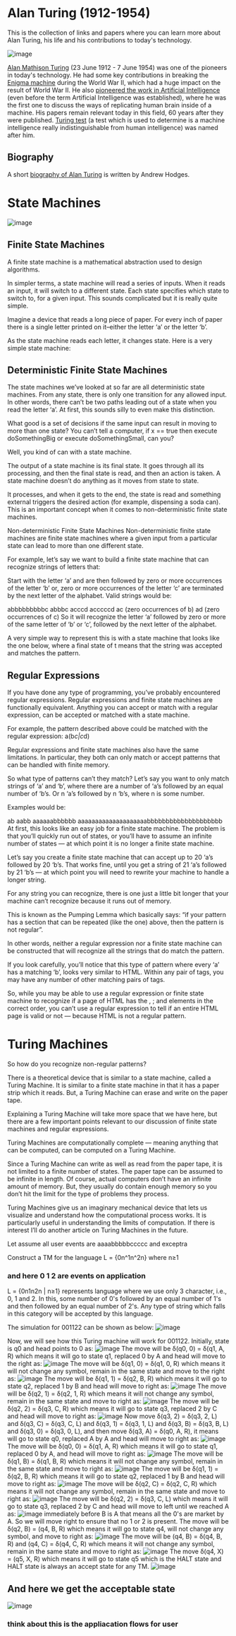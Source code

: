 # Alan Turing (1912-1954)

This is the collection of links and papers where you can learn more about Alan Turing, his life and his contributions to today's technology.

![image](https://image.shutterstock.com/image-illustration/bogor-indonesia-march-09-2021-600w-1932471755.jpg)

[Alan Mathison Turing](https://en.wikipedia.org/wiki/Alan_Turing) (23 June 1912 - 7 June 1954) was one of the pioneers in today's technology. He had some key contributions in breaking the [Enigma machine](https://en.wikipedia.org/wiki/Enigma_machine) during the World War II, which had a huge impact on the result of World War II. He also [pioneered the work in Artificial Intelligence](http://m.bbc.com/news/technology-18475646) (even before the term Artificial Intelligence was established), where he was the first one to discuss the ways of replicating human brain inside of a machine. His papers remain relevant today in this field, 60 years after they were published. [Turing test](https://en.wikipedia.org/wiki/Turing_test) (a test which is used to determine is a machine intelligence really indistinguishable from human intelligence) was named after him.

## Biography

A short [biography of Alan Turing](http://www.turing.org.uk/bio/index.html) is written by Andrew Hodges.

# State Machines

![image](https://cdn-media-1.freecodecamp.org/images/0*3QzqRMfRCh28-xe1.)

## Finite State Machines

A finite state machine is a mathematical abstraction used to design algorithms.

In simpler terms, a state machine will read a series of inputs. When it reads an input, it will switch to a different state. Each state specifies which state to switch to, for a given input. This sounds complicated but it is really quite simple.

Imagine a device that reads a long piece of paper. For every inch of paper there is a single letter printed on it–either the letter ‘a’ or the letter ‘b’.

As the state machine reads each letter, it changes state. Here is a very simple state machine:

## Deterministic Finite State Machines

The state machines we’ve looked at so far are all deterministic state machines. From any state, there is only one transition for any allowed input. In other words, there can’t be two paths leading out of a state when you read the letter ‘a’. At first, this sounds silly to even make this distinction.

What good is a set of decisions if the same input can result in moving to more than one state? You can’t tell a computer, if x == true then execute doSomethingBig or execute doSomethingSmall, can you?

Well, you kind of can with a state machine.

The output of a state machine is its final state. It goes through all its processing, and then the final state is read, and then an action is taken. A state machine doesn’t do anything as it moves from state to state.

It processes, and when it gets to the end, the state is read and something external triggers the desired action (for example, dispensing a soda can). This is an important concept when it comes to non-deterministic finite state machines.

Non-deterministic Finite State Machines
Non-deterministic finite state machines are finite state machines where a given input from a particular state can lead to more than one different state.

For example, let’s say we want to build a finite state machine that can recognize strings of letters that:

Start with the letter ‘a’
and are then followed by zero or more occurrences of the letter ‘b’
or, zero or more occurrences of the letter ‘c’
are terminated by the next letter of the alphabet.
Valid strings would be:

abbbbbbbbbc
abbbc
acccd
acccccd
ac (zero occurrences of b)
ad (zero occurrences of c)
So it will recognize the letter ‘a’ followed by zero or more of the same letter of ‘b’ or ‘c’, followed by the next letter of the alphabet.

A very simple way to represent this is with a state machine that looks like the one below, where a final state of t means that the string was accepted and matches the pattern.

## Regular Expressions

If you have done any type of programming, you’ve probably encountered regular expressions. Regular expressions and finite state machines are functionally equivalent. Anything you can accept or match with a regular expression, can be accepted or matched with a state machine.

For example, the pattern described above could be matched with the regular expression: a(b*c|c*d)

Regular expressions and finite state machines also have the same limitations. In particular, they both can only match or accept patterns that can be handled with finite memory.

So what type of patterns can’t they match? Let’s say you want to only match strings of ‘a’ and ‘b’, where there are a number of ‘a’s followed by an equal number of ‘b’s. Or n ‘a’s followed by n ‘b’s, where n is some number.

Examples would be:

ab
aabb
aaaaaabbbbbb
aaaaaaaaaaaaaaaaaaaabbbbbbbbbbbbbbbbbbbb
At first, this looks like an easy job for a finite state machine. The problem is that you’ll quickly run out of states, or you’ll have to assume an infinite number of states — at which point it is no longer a finite state machine.

Let’s say you create a finite state machine that can accept up to 20 ‘a’s followed by 20 ‘b’s. That works fine, until you get a string of 21 ‘a’s followed by 21 ‘b’s — at which point you will need to rewrite your machine to handle a longer string.

For any string you can recognize, there is one just a little bit longer that your machine can’t recognize because it runs out of memory.

This is known as the Pumping Lemma which basically says: “if your pattern has a section that can be repeated (like the one) above, then the pattern is not regular”.

In other words, neither a regular expression nor a finite state machine can be constructed that will recognize all the strings that do match the pattern.

If you look carefully, you’ll notice that this type of pattern where every ‘a’ has a matching ‘b’, looks very similar to HTML. Within any pair of tags, you may have any number of other matching pairs of tags.

So, while you may be able to use a regular expression or finite state machine to recognize if a page of HTML has the <html>, <head>; and <body> elements in the correct order, you can’t use a regular expression to tell if an entire HTML page is valid or not — because HTML is not a regular pattern.

# Turing Machines

So how do you recognize non-regular patterns?

There is a theoretical device that is similar to a state machine, called a Turing Machine. It is similar to a finite state machine in that it has a paper strip which it reads. But, a Turing Machine can erase and write on the paper tape.

Explaining a Turing Machine will take more space that we have here, but there are a few important points relevant to our discussion of finite state machines and regular expressions.

Turing Machines are computationally complete — meaning anything that can be computed, can be computed on a Turing Machine.

Since a Turing Machine can write as well as read from the paper tape, it is not limited to a finite number of states. The paper tape can be assumed to be infinite in length. Of course, actual computers don’t have an infinite amount of memory. But, they usually do contain enough memory so you don’t hit the limit for the type of problems they process.

Turing Machines give us an imaginary mechanical device that lets us visualize and understand how the computational process works. It is particularly useful in understanding the limits of computation. If there is interest I’ll do another article on Turing Machines in the future.

Let assume all user events are aaaabbbbbccccc and exceptra

Construct a TM for the language L = {0n^1n^2n} where n≥1

### and here 0 1 2 are events on application

L = {0n1n2n | n≥1} represents language where we use only 3 character, i.e., 0, 1 and 2. In this, some number of 0's followed by an equal number of 1's and then followed by an equal number of 2's. Any type of string which falls in this category will be accepted by this language.

The simulation for 001122 can be shown as below:
![image](https://static.javatpoint.com/tutorial/automata/images/automata-examples-of-tm.png)

Now, we will see how this Turing machine will work for 001122. Initially, state is q0 and head points to 0 as:
![image](https://static.javatpoint.com/tutorial/automata/images/automata-examples-of-tm2.png)
The move will be δ(q0, 0) = δ(q1, A, R) which means it will go to state q1, replaced 0 by A and head will move to the right as:
![image](https://static.javatpoint.com/tutorial/automata/images/automata-examples-of-tm3.png)
The move will be δ(q1, 0) = δ(q1, 0, R) which means it will not change any symbol, remain in the same state and move to the right as:
![image](https://static.javatpoint.com/tutorial/automata/images/automata-examples-of-tm4.png)
The move will be δ(q1, 1) = δ(q2, B, R) which means it will go to state q2, replaced 1 by B and head will move to right as:
![image](https://static.javatpoint.com/tutorial/automata/images/automata-examples-of-tm5.png)
The move will be δ(q2, 1) = δ(q2, 1, R) which means it will not change any symbol, remain in the same state and move to right as:
![image](https://static.javatpoint.com/tutorial/automata/images/automata-examples-of-tm6.png)
The move will be δ(q2, 2) = δ(q3, C, R) which means it will go to state q3, replaced 2 by C and head will move to right as:
![image](https://static.javatpoint.com/tutorial/automata/images/automata-examples-of-tm7.png)
Now move δ(q3, 2) = δ(q3, 2, L) and δ(q3, C) = δ(q3, C, L) and δ(q3, 1) = δ(q3, 1, L) and δ(q3, B) = δ(q3, B, L) and δ(q3, 0) = δ(q3, 0, L), and then move δ(q3, A) = δ(q0, A, R), it means will go to state q0, replaced A by A and head will move to right as:
![image](https://static.javatpoint.com/tutorial/automata/images/automata-examples-of-tm8.png)
The move will be δ(q0, 0) = δ(q1, A, R) which means it will go to state q1, replaced 0 by A, and head will move to right as:
![image](https://static.javatpoint.com/tutorial/automata/images/automata-examples-of-tm9.png)
The move will be δ(q1, B) = δ(q1, B, R) which means it will not change any symbol, remain in the same state and move to right as:
![image](https://static.javatpoint.com/tutorial/automata/images/automata-examples-of-tm10.png)
The move will be δ(q1, 1) = δ(q2, B, R) which means it will go to state q2, replaced 1 by B and head will move to right as:
![image](https://static.javatpoint.com/tutorial/automata/images/automata-examples-of-tm11.png)
The move will be δ(q2, C) = δ(q2, C, R) which means it will not change any symbol, remain in the same state and move to right as:
![image](https://static.javatpoint.com/tutorial/automata/images/automata-examples-of-tm12.png)
The move will be δ(q2, 2) = δ(q3, C, L) which means it will go to state q3, replaced 2 by C and head will move to left until we reached A as:
![image](https://static.javatpoint.com/tutorial/automata/images/automata-examples-of-tm13.png)
immediately before B is A that means all the 0's are market by A. So we will move right to ensure that no 1 or 2 is present. The move will be δ(q2, B) = (q4, B, R) which means it will go to state q4, will not change any symbol, and move to right as:
![image](https://static.javatpoint.com/tutorial/automata/images/automata-examples-of-tm14.png)
The move will be (q4, B) = δ(q4, B, R) and (q4, C) = δ(q4, C, R) which means it will not change any symbol, remain in the same state and move to right as:
![image](https://static.javatpoint.com/tutorial/automata/images/automata-examples-of-tm15.png)
The move δ(q4, X) = (q5, X, R) which means it will go to state q5 which is the HALT state and HALT state is always an accept state for any TM.
![image](https://static.javatpoint.com/tutorial/automata/images/automata-examples-of-tm16.png)

## And here we get the acceptable state

![image](https://static.javatpoint.com/tutorial/automata/images/automata-examples-of-tm17.png)

### think about this is the appliacation flows for user
